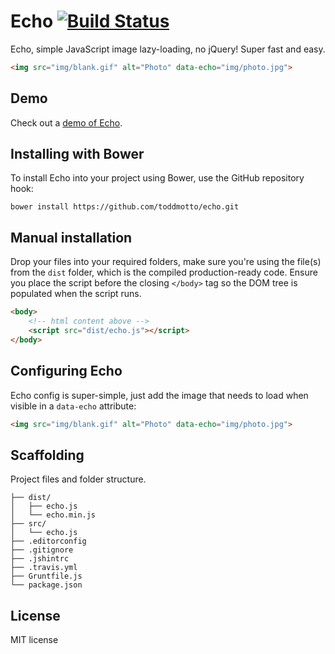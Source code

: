 # Echo [![Build Status](https://travis-ci.org/toddmotto/echo.png)](https://travis-ci.org/toddmotto/echo)

Echo, simple JavaScript image lazy-loading, no jQuery! Super fast and easy.

```html
<img src="img/blank.gif" alt="Photo" data-echo="img/photo.jpg">
```

## Demo
Check out a [demo of Echo](http://toddmotto.com/labs/echo).

## Installing with Bower
To install Echo into your project using Bower, use the GitHub repository hook:

```
bower install https://github.com/toddmotto/echo.git
```

## Manual installation
Drop your files into your required folders, make sure you're using the file(s) from the `dist` folder, which is the compiled production-ready code. Ensure you place the script before the closing `</body>` tag so the DOM tree is populated when the script runs.
	
```html
<body>
	<!-- html content above -->
	<script src="dist/echo.js"></script>
</body>
```

## Configuring Echo
Echo config is super-simple, just add the image that needs to load when visible in a `data-echo` attribute:

```html
<img src="img/blank.gif" alt="Photo" data-echo="img/photo.jpg">
```

## Scaffolding
Project files and folder structure.

```
├── dist/
│   ├── echo.js
│   └── echo.min.js
├── src/
│   └── echo.js
├── .editorconfig
├── .gitignore
├── .jshintrc
├── .travis.yml
├── Gruntfile.js
└── package.json
```

## License
MIT license
